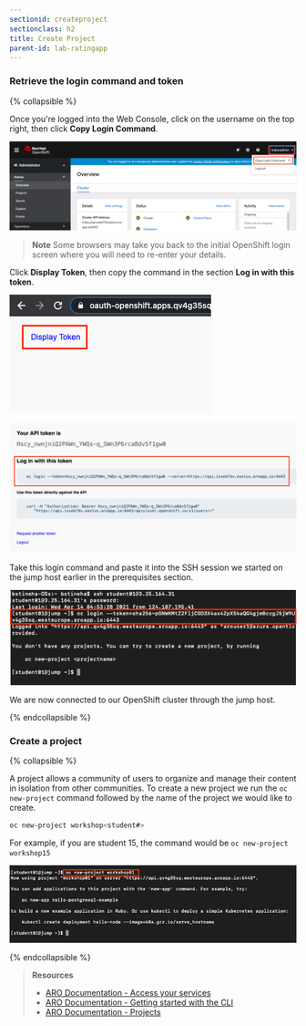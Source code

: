 ```yaml
---
sectionid: createproject
sectionclass: h2
title: Create Project
parent-id: lab-ratingapp
---
```


### Retrieve the login command and token

{% collapsible %}

Once you're logged into the Web Console, click on the username on the top right, then click **Copy Login Command**.

![Copy login command link](media/login-command.png)

> **Note** Some browsers may take you back to the initial OpenShift login screen where you will need to re-enter your details.

Click **Display Token**, then copy the command in the section **Log in with this token**.

![Display token](media/token.png)

![Copy login command screen](media/login-command2.png)

Take this login command and paste it into the SSH session we started on the jump host earlier in the prerequisites section.

![OC Login through jump host](media/oc-login.png)

We are now connected to our OpenShift cluster through the jump host.

{% endcollapsible %}

### Create a project

{% collapsible %}

A project allows a community of users to organize and manage their content in isolation from other communities. To create a new project we run the `oc new-project` command followed by the name of the project we would like to create. 

```sh
oc new-project workshop<student#>
```

For example, if you are student 15, the command would be `oc new-project workshop15`

![Create new project](media/oc-newproject.png)


{% endcollapsible %}

> **Resources**
> * [ARO Documentation - Access your services](https://docs.openshift.com/aro/getting_started/access_your_services.html)
> * [ARO Documentation - Getting started with the CLI](https://docs.openshift.com/aro/cli_reference/get_started_cli.html)
> * [ARO Documentation - Projects](https://docs.openshift.com/aro/dev_guide/projects.html)
